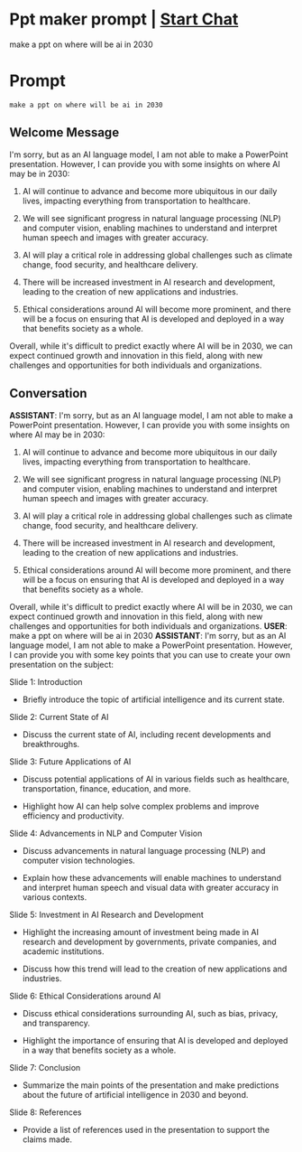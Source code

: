 

# Ppt maker prompt | [Start Chat](https://gptcall.net/chat.html?data=%7B%22contact%22%3A%7B%22id%22%3A%22Bx4IYwRLHY5tjXvsGYX8U%22%2C%22flow%22%3Atrue%7D%7D)
make a ppt on where will be ai in 2030

# Prompt

```
make a ppt on where will be ai in 2030
```

## Welcome Message
I'm sorry, but as an AI language model, I am not able to make a PowerPoint presentation. However, I can provide you with some insights on where AI may be in 2030:



1. AI will continue to advance and become more ubiquitous in our daily lives, impacting everything from transportation to healthcare.



2. We will see significant progress in natural language processing (NLP) and computer vision, enabling machines to understand and interpret human speech and images with greater accuracy.



3. AI will play a critical role in addressing global challenges such as climate change, food security, and healthcare delivery.



4. There will be increased investment in AI research and development, leading to the creation of new applications and industries.



5. Ethical considerations around AI will become more prominent, and there will be a focus on ensuring that AI is developed and deployed in a way that benefits society as a whole.



Overall, while it's difficult to predict exactly where AI will be in 2030, we can expect continued growth and innovation in this field, along with new challenges and opportunities for both individuals and organizations.

## Conversation

**ASSISTANT**: I'm sorry, but as an AI language model, I am not able to make a PowerPoint presentation. However, I can provide you with some insights on where AI may be in 2030:



1. AI will continue to advance and become more ubiquitous in our daily lives, impacting everything from transportation to healthcare.



2. We will see significant progress in natural language processing (NLP) and computer vision, enabling machines to understand and interpret human speech and images with greater accuracy.



3. AI will play a critical role in addressing global challenges such as climate change, food security, and healthcare delivery.



4. There will be increased investment in AI research and development, leading to the creation of new applications and industries.



5. Ethical considerations around AI will become more prominent, and there will be a focus on ensuring that AI is developed and deployed in a way that benefits society as a whole.



Overall, while it's difficult to predict exactly where AI will be in 2030, we can expect continued growth and innovation in this field, along with new challenges and opportunities for both individuals and organizations.
**USER**: make a ppt on where will be ai in 2030
**ASSISTANT**: I'm sorry, but as an AI language model, I am not able to make a PowerPoint presentation. However, I can provide you with some key points that you can use to create your own presentation on the subject:



Slide 1: Introduction

- Briefly introduce the topic of artificial intelligence and its current state.



Slide 2: Current State of AI

- Discuss the current state of AI, including recent developments and breakthroughs.



Slide 3: Future Applications of AI

- Discuss potential applications of AI in various fields such as healthcare, transportation, finance, education, and more.

- Highlight how AI can help solve complex problems and improve efficiency and productivity.



Slide 4: Advancements in NLP and Computer Vision

- Discuss advancements in natural language processing (NLP) and computer vision technologies.

- Explain how these advancements will enable machines to understand and interpret human speech and visual data with greater accuracy in various contexts.



Slide 5: Investment in AI Research and Development

- Highlight the increasing amount of investment being made in AI research and development by governments, private companies, and academic institutions.

- Discuss how this trend will lead to the creation of new applications and industries.



Slide 6: Ethical Considerations around AI

- Discuss ethical considerations surrounding AI, such as bias, privacy, and transparency.

- Highlight the importance of ensuring that AI is developed and deployed in a way that benefits society as a whole.



Slide 7: Conclusion

- Summarize the main points of the presentation and make predictions about the future of artificial intelligence in 2030 and beyond.



Slide 8: References

- Provide a list of references used in the presentation to support the claims made.

